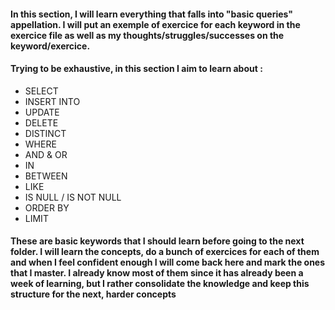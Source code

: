 

#### In this section, I will learn everything that falls into "basic queries" appellation. I will put an exemple of exercice for each keyword in the exercice file as well as my thoughts/struggles/successes on the keyword/exercice.

#### Trying to be exhaustive, in this section I aim to learn about : 

-  SELECT
-  INSERT INTO
-  UPDATE
-  DELETE
-  DISTINCT 
-  WHERE 
-  AND & OR 
-  IN 
-  BETWEEN 
-  LIKE 
-  IS NULL / IS NOT NULL 
-  ORDER BY 
-  LIMIT 

#### These are basic keywords that I should learn before going to the next folder. I will learn the concepts, do a bunch of exercices for each of them and when I feel confident enough I will come back here and mark the ones that I master. I already know most of them since it has already been a week of learning, but I rather consolidate the knowledge and keep this structure for the next, harder concepts
